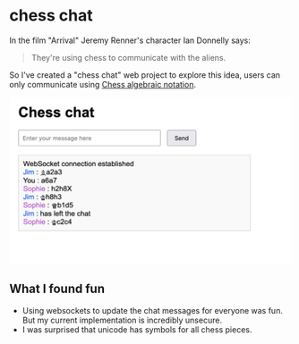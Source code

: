 # chess chat

In the film "Arrival" Jeremy Renner's character Ian Donnelly says:

> They're using chess to communicate with the aliens.

So I've created a "chess chat" web project to explore this idea, users can only communicate using [Chess algebraic notation](https://en.wikipedia.org/wiki/Algebraic_notation_(chess)).


![site picture](chatMessages.png "site picture")

## What I found fun

* Using websockets to update the chat messages for everyone was fun. But my current implementation is incredibly unsecure.
* I was surprised that unicode has symbols for all chess pieces.